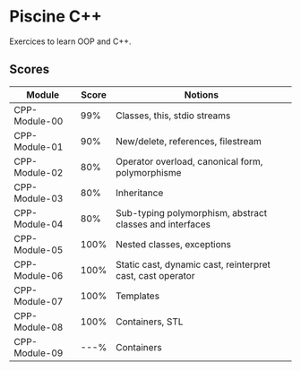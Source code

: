 # Piscine C++
Exercices to learn OOP and C++.

## Scores

| Module        | Score | Notions                                                    |
|---------------|-------|------------------------------------------------------------|
| CPP-Module-00 | 99%   | Classes, this, stdio streams                               |
| CPP-Module-01 | 90%   | New/delete, references, filestream                         |
| CPP-Module-02 | 80%   | Operator overload, canonical form, polymorphisme           |
| CPP-Module-03 | 80%   | Inheritance                                                |
| CPP-Module-04 | 80%   | Sub-typing polymorphism, abstract classes and interfaces   |
| CPP-Module-05 | 100%  | Nested classes, exceptions                                 |
| CPP-Module-06 | 100%  | Static cast, dynamic cast, reinterpret cast, cast operator |
| CPP-Module-07 | 100%  | Templates                                                  |
| CPP-Module-08 | 100%  | Containers, STL                                            |
| CPP-Module-09 | ---%  | Containers                                                 |
